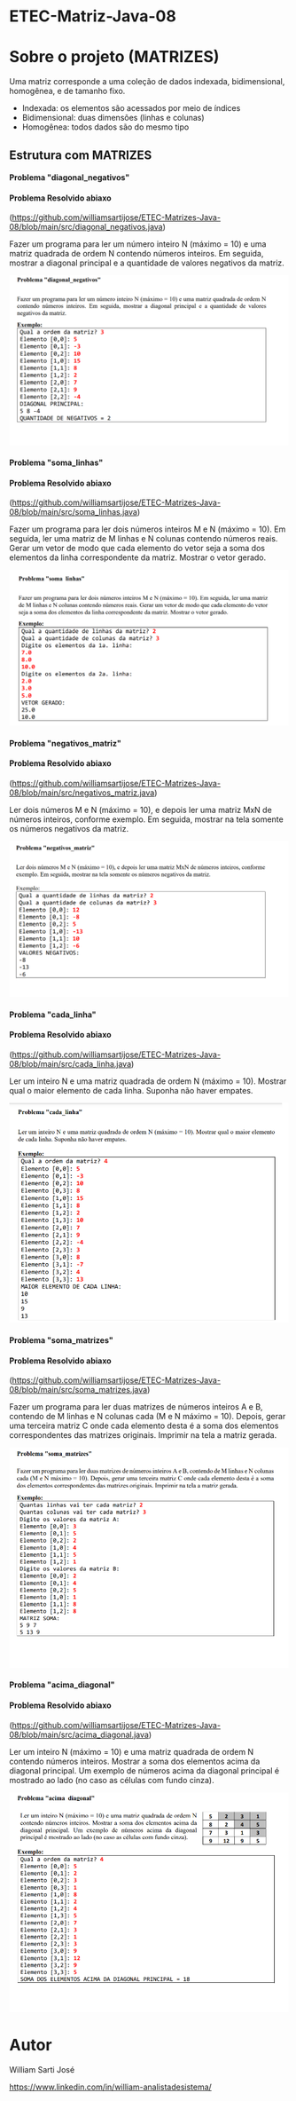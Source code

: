 # ETEC-Matriz-Java-08

# Sobre o projeto (MATRIZES)

Uma matriz corresponde a uma coleção de dados indexada, bidimensional, homogênea, e de tamanho fixo.
- Indexada: os elementos são acessados por meio de índices
- Bidimensional: duas dimensões (linhas e colunas) 
- Homogênea: todos dados são do mesmo tipo

## Estrutura  com MATRIZES
#### Problema "diagonal_negativos"
#### Problema Resolvido abiaxo
(https://github.com/williamsartijose/ETEC-Matrizes-Java-08/blob/main/src/diagonal_negativos.java)

Fazer um programa para ler um número inteiro N (máximo = 10) e uma matriz quadrada de ordem N
contendo números inteiros. Em seguida, mostrar a diagonal principal e a quantidade de valores
negativos da matriz. 

![Web 2](https://github.com/williamsartijose/ETEC-Matrizes-Java-08/blob/main/1.png)

#### Problema "soma_linhas" 
#### Problema Resolvido abiaxo
(https://github.com/williamsartijose/ETEC-Matrizes-Java-08/blob/main/src/soma_linhas.java)

Fazer um programa para ler dois números inteiros M e N (máximo = 10). Em seguida, ler uma matriz
de M linhas e N colunas contendo números reais. Gerar um vetor de modo que cada elemento do vetor
seja a soma dos elementos da linha correspondente da matriz. Mostrar o vetor gerado.

![Web 2](https://github.com/williamsartijose/ETEC-Matrizes-Java-08/blob/main/2.png)


#### Problema "negativos_matriz"
#### Problema Resolvido abiaxo
(https://github.com/williamsartijose/ETEC-Matrizes-Java-08/blob/main/src/negativos_matriz.java)

Ler dois números M e N (máximo = 10), e depois ler uma matriz MxN de números inteiros, conforme
exemplo. Em seguida, mostrar na tela somente os números negativos da matriz. 

![Web 2](https://github.com/williamsartijose/ETEC-Matrizes-Java-08/blob/main/3.png)

#### Problema "cada_linha"
#### Problema Resolvido abiaxo
(https://github.com/williamsartijose/ETEC-Matrizes-Java-08/blob/main/src/cada_linha.java)

Ler um inteiro N e uma matriz quadrada de ordem N (máximo = 10). Mostrar qual o maior elemento
de cada linha. Suponha não haver empates. 

![Web 2](https://github.com/williamsartijose/ETEC-Matrizes-Java-08/blob/main/4.png)

#### Problema "soma_matrizes"
#### Problema Resolvido abiaxo
(https://github.com/williamsartijose/ETEC-Matrizes-Java-08/blob/main/src/soma_matrizes.java)

Fazer um programa para ler duas matrizes de números inteiros A e B, contendo de M linhas e N colunas
cada (M e N máximo = 10). Depois, gerar uma terceira matriz C onde cada elemento desta é a soma
dos elementos correspondentes das matrizes originais. Imprimir na tela a matriz gerada. 

![Web 2](https://github.com/williamsartijose/ETEC-Matrizes-Java-08/blob/main/5.png)

#### Problema "acima_diagonal" 
#### Problema Resolvido abiaxo
(https://github.com/williamsartijose/ETEC-Matrizes-Java-08/blob/main/src/acima_diagonal.java)

Ler um inteiro N (máximo = 10) e uma matriz quadrada de ordem N
contendo números inteiros. Mostrar a soma dos elementos acima da
diagonal principal. Um exemplo de números acima da diagonal
principal é mostrado ao lado (no caso as células com fundo cinza). 

![Web 2](https://github.com/williamsartijose/ETEC-Matrizes-Java-08/blob/main/6.png)

# Autor

William Sarti José


https://www.linkedin.com/in/william-analistadesistema/
